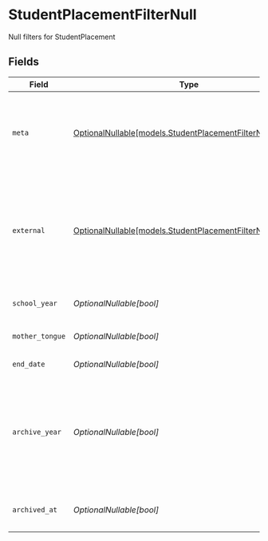 # StudentPlacementFilterNull

Null filters for StudentPlacement


## Fields

| Field                                                                                                                                                                    | Type                                                                                                                                                                     | Required                                                                                                                                                                 | Description                                                                                                                                                              | Example                                                                                                                                                                  |
| ------------------------------------------------------------------------------------------------------------------------------------------------------------------------ | ------------------------------------------------------------------------------------------------------------------------------------------------------------------------ | ------------------------------------------------------------------------------------------------------------------------------------------------------------------------ | ------------------------------------------------------------------------------------------------------------------------------------------------------------------------ | ------------------------------------------------------------------------------------------------------------------------------------------------------------------------ |
| `meta`                                                                                                                                                                   | [OptionalNullable[models.StudentPlacementFilterNullMeta]](../models/studentplacementfilternullmeta.md)                                                                   | :heavy_minus_sign:                                                                                                                                                       | Metadata information for the StudentPlacement                                                                                                                            | {<br/>"createdBy": true,<br/>"updatedAt": true,<br/>"updatedBy": true<br/>}                                                                                              |
| `external`                                                                                                                                                               | [OptionalNullable[models.StudentPlacementFilterNullExternal]](../models/studentplacementfilternullexternal.md)                                                           | :heavy_minus_sign:                                                                                                                                                       | External is a reusable object that can be used to store external information about the student placement from another system, used for third-party integration tracking. | {<br/>"sourceID": true,<br/>"source": true<br/>}                                                                                                                         |
| `school_year`                                                                                                                                                            | *OptionalNullable[bool]*                                                                                                                                                 | :heavy_minus_sign:                                                                                                                                                       | The school year the student is placed in                                                                                                                                 | true                                                                                                                                                                     |
| `mother_tongue`                                                                                                                                                          | *OptionalNullable[bool]*                                                                                                                                                 | :heavy_minus_sign:                                                                                                                                                       | The mother tongue of the student                                                                                                                                         | true                                                                                                                                                                     |
| `end_date`                                                                                                                                                               | *OptionalNullable[bool]*                                                                                                                                                 | :heavy_minus_sign:                                                                                                                                                       | The end date of the placement                                                                                                                                            | true                                                                                                                                                                     |
| `archive_year`                                                                                                                                                           | *OptionalNullable[bool]*                                                                                                                                                 | :heavy_minus_sign:                                                                                                                                                       | The year the placement was archived for the student, in the format YYYY_YYYY where the first year is the autumn and the second year is the spring.                       | true                                                                                                                                                                     |
| `archived_at`                                                                                                                                                            | *OptionalNullable[bool]*                                                                                                                                                 | :heavy_minus_sign:                                                                                                                                                       | The timestamp the placement was archived for the student                                                                                                                 | true                                                                                                                                                                     |